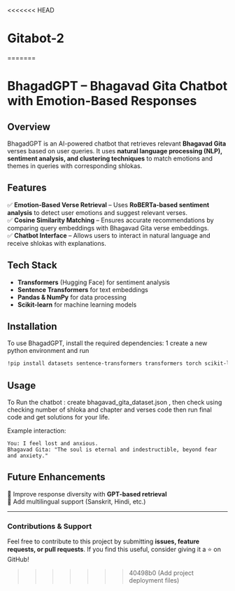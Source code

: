 <<<<<<< HEAD
# Gitabot-2
=======
# BhagadGPT – Bhagavad Gita Chatbot with Emotion-Based Responses

## Overview
BhagadGPT is an AI-powered chatbot that retrieves relevant **Bhagavad Gita** verses based on user queries. It uses **natural language processing (NLP), sentiment analysis, and clustering techniques** to match emotions and themes in queries with corresponding shlokas.

## Features
✅ **Emotion-Based Verse Retrieval** – Uses **RoBERTa-based sentiment analysis** to detect user emotions and suggest relevant verses.   
✅ **Cosine Similarity Matching** – Ensures accurate recommendations by comparing query embeddings with Bhagavad Gita verse embeddings.  
✅ **Chatbot Interface** – Allows users to interact in natural language and receive shlokas with explanations.  

## Tech Stack
- **Transformers** (Hugging Face) for sentiment analysis
- **Sentence Transformers** for text embeddings
- **Pandas & NumPy** for data processing
- **Scikit-learn** for machine learning models

## Installation
To use BhagadGPT, install the required dependencies:
1 create a new python environment and run 
```bash
!pip install datasets sentence-transformers transformers torch scikit-learn numpy
```

## Usage
To Run the chatbot :
create bhagavad_gita_dataset.json , then check using checking number of shloka and chapter and verses code then run final code and get solutions for your life.


Example interaction:
```
You: I feel lost and anxious.
Bhagavad Gita: "The soul is eternal and indestructible, beyond fear and anxiety."
```

## Future Enhancements
🔹 Improve response diversity with **GPT-based retrieval**  
🔹 Add multilingual support (Sanskrit, Hindi, etc.)    

---

### Contributions & Support
Feel free to contribute to this project by submitting **issues, feature requests, or pull requests**. If you find this useful, consider giving it a ⭐ on GitHub!
>>>>>>> 40498b0 (Add project deployment files)

